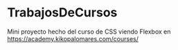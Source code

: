 # TrabajosDeCursos
Mini proyecto hecho del curso de CSS viendo Flexbox en https://academy.kikopalomares.com/courses/ 
